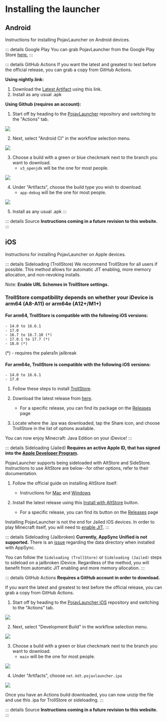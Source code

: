 # Installing the launcher

## Android
Instructions for installing PojavLauncher on Android devices.

::: details Google Play
You can grab PojavLauncher from the Google Play Store [here.](https://play.google.com/store/apps/details?id=net.kdt.pojavlaunch)
:::

::: details GitHub Actions
If you want the latest and greatest to test before the official release, you can grab a copy from GitHub Actions.

**Using nightly.link:**
1. Download the [Latest Artifact](https://nightly.link/PojavLauncherTeam/PojavLauncher/workflows/android/v3_openjdk/app-debug.zip) using this link.
2. Install as any usual .apk

**Using Github (requires an account):**

1. Start off by heading to the [PojavLauncher](https://github.com/PojavLauncherTeam/PojavLauncher) repository and switching to the "Actions" tab.

![](./images/Actions/android/Android-Actions-1.png)

2. Next, select "Android CI" in the workflow selection menu.

![](./images/Actions/android/Android-Actions-2.png)

3. Choose a build with a green or blue checkmark next to the branch you want to download.
    - `v3_openjdk` will be the one for most people.

![](./images/Actions/android/Android-Actions-3.png)

4. Under "Artifacts", choose the build type you wish to download.
    - `app-debug` will be the one for most people.

![](./images/Actions/android/Android-Actions-4.png)

5. Install as any usual .apk
:::

::: details Source
**Instructions coming in a future revision to this website.**
:::

## iOS
Instructions for installing PojavLauncher on Apple devices.

::: details Sideloading (TrollStore)
We recommend TrollStore for all users if possible. This method allows for automatic JIT enabling, more memory allocation, and non-revoking installs.

Note: **Enable URL Schemes in TrollStore settings.**

### TrollStore compatibility depends on whether your iDevice is arm64 (A8-A11) or arm64e (A12+/M1+)

   #### For arm64, TrollStore is compatible with the following iOS versions:
  
    - 14.0 to 16.6.1
    - 17.0 
	- 16.7 to 16.7.10 (*)
 	- 17.0.1 to 17.7 (*)
  	- 18.0 (*)

 (*) - requires the palera1n jailbreak
  
   #### For arm64e, TrollStore is compatible with the following iOS versions:
  
    - 14.0 to 16.6.1
    - 17.0

1. Follow these steps to install [TrollStore](https://github.com/opa334/TrollStore).
 
2. Download the latest release from [here](https://github.com/PojavLauncherTeam/PojavLauncher_iOS/releases/download/v2.2/net.kdt.pojavlauncher-2.2-ios.ipa).
    - For a specific release, you can find its package on the [Releases](https://github.com/PojavLauncherTeam/PojavLauncher_iOS/releases) page

3. Locate where the .ipa was downloaded, tap the Share icon, and choose TrollStore in the list of options available.

You can now enjoy Minecraft: Java Edition on your iDevice!
:::

::: details Sideloading (Jailed)
**Requires an active Apple ID, that has signed into the [Apple Developer Program](https://developer.apple.com/account).**

PojavLauncher supports being sideloaded with AltStore and SideStore. Instructions to use AltStore are below--for other options, refer to their documentation.

1. Follow the official guide on installing AltStore itself:
    - Instructions for [Mac](https://faq.altstore.io/getting-started/how-to-install-altstore-macos) and [Windows](https://faq.altstore.io/getting-started/how-to-install-altstore-windows)
    
2. Install the latest release using this [Install with AltStore](altstore://install?url=https://github.com/PojavLauncherTeam/PojavLauncher_iOS/releases/latest/download/net.kdt.pojavlauncher.ipa) button.
    - For a specific release, you can find its button on the [Releases](https://github.com/PojavLauncherTeam/PojavLauncher_iOS/releases) page

Installing PojavLauncher is not the end for Jailed iOS devices. In order to play Minecraft itself, you will need to [enable JIT](./JIT.md).
:::

::: details Sideloading (Jailbroken)
**Currently, AppSync Unified is not supported.** There is an [issue](https://github.com/akemin-dayo/AppSync/issues/108) regarding the data directory when installed with AppSync.

You can follow the `Sideloading (TrollStore)` or `Sideloading (Jailed)` steps to sideload on a jailbroken iDevice. Regardless of the method, you will benefit from automatic JIT enabling and more memory allocation.
:::

::: details GitHub Actions
**Requires a GitHub account in order to download.**

If you want the latest and greatest to test before the official release, you can grab a copy from GitHub Actions.

1. Start off by heading to the [PojavLauncher iOS](https://github.com/PojavLauncherTeam/PojavLauncher_iOS) repository and switching to the "Actions" tab.

![](./images/Actions/ios/iOS-Actions-1.png)

2. Next, select "Development Build" in the workflow selection menu.

![](./images/Actions/ios/iOS-Actions-2.png)

3. Choose a build with a green or blue checkmark next to the branch you want to download.
    - `main` will be the one for most people.

![](./images/Actions/ios/iOS-Actions-3.png)

4. Under "Artifacts", choose `net.kdt.pojavlauncher.ipa`

![](./images/Actions/ios/iOS-Actions-4.png)

Once you have an Actions build downloaded, you can now unzip the file and use this .ipa for TrollStore or sideloading.
:::

::: details Source
**Instructions coming in a future revision to this website.**
:::
